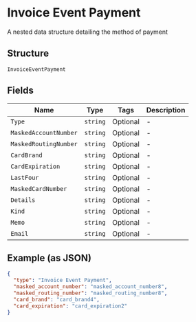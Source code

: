 
# Invoice Event Payment

A nested data structure detailing the method of payment

## Structure

`InvoiceEventPayment`

## Fields

| Name | Type | Tags | Description |
|  --- | --- | --- | --- |
| `Type` | `string` | Optional | - |
| `MaskedAccountNumber` | `string` | Optional | - |
| `MaskedRoutingNumber` | `string` | Optional | - |
| `CardBrand` | `string` | Optional | - |
| `CardExpiration` | `string` | Optional | - |
| `LastFour` | `string` | Optional | - |
| `MaskedCardNumber` | `string` | Optional | - |
| `Details` | `string` | Optional | - |
| `Kind` | `string` | Optional | - |
| `Memo` | `string` | Optional | - |
| `Email` | `string` | Optional | - |

## Example (as JSON)

```json
{
  "type": "Invoice Event Payment",
  "masked_account_number": "masked_account_number8",
  "masked_routing_number": "masked_routing_number8",
  "card_brand": "card_brand4",
  "card_expiration": "card_expiration2"
}
```

